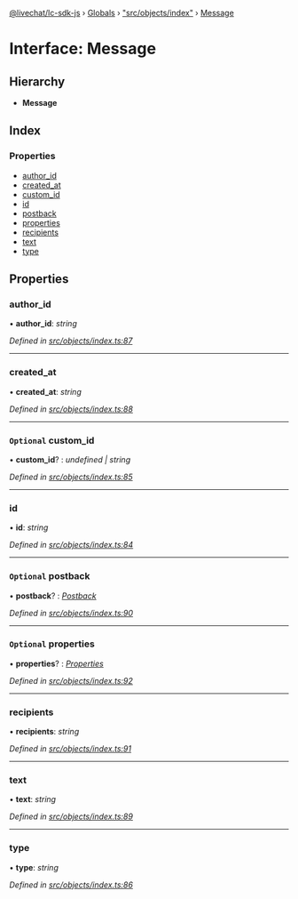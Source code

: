 [@livechat/lc-sdk-js](../README.md) › [Globals](../globals.md) › ["src/objects/index"](../modules/_src_objects_index_.md) › [Message](_src_objects_index_.message.md)

# Interface: Message

## Hierarchy

* **Message**

## Index

### Properties

* [author_id](_src_objects_index_.message.md#author_id)
* [created_at](_src_objects_index_.message.md#created_at)
* [custom_id](_src_objects_index_.message.md#optional-custom_id)
* [id](_src_objects_index_.message.md#id)
* [postback](_src_objects_index_.message.md#optional-postback)
* [properties](_src_objects_index_.message.md#optional-properties)
* [recipients](_src_objects_index_.message.md#recipients)
* [text](_src_objects_index_.message.md#text)
* [type](_src_objects_index_.message.md#type)

## Properties

###  author_id

• **author_id**: *string*

*Defined in [src/objects/index.ts:87](https://github.com/livechat/lc-sdk-js/blob/9364105/src/objects/index.ts#L87)*

___

###  created_at

• **created_at**: *string*

*Defined in [src/objects/index.ts:88](https://github.com/livechat/lc-sdk-js/blob/9364105/src/objects/index.ts#L88)*

___

### `Optional` custom_id

• **custom_id**? : *undefined | string*

*Defined in [src/objects/index.ts:85](https://github.com/livechat/lc-sdk-js/blob/9364105/src/objects/index.ts#L85)*

___

###  id

• **id**: *string*

*Defined in [src/objects/index.ts:84](https://github.com/livechat/lc-sdk-js/blob/9364105/src/objects/index.ts#L84)*

___

### `Optional` postback

• **postback**? : *[Postback](_src_objects_index_.postback.md)*

*Defined in [src/objects/index.ts:90](https://github.com/livechat/lc-sdk-js/blob/9364105/src/objects/index.ts#L90)*

___

### `Optional` properties

• **properties**? : *[Properties](_src_objects_index_.properties.md)*

*Defined in [src/objects/index.ts:92](https://github.com/livechat/lc-sdk-js/blob/9364105/src/objects/index.ts#L92)*

___

###  recipients

• **recipients**: *string*

*Defined in [src/objects/index.ts:91](https://github.com/livechat/lc-sdk-js/blob/9364105/src/objects/index.ts#L91)*

___

###  text

• **text**: *string*

*Defined in [src/objects/index.ts:89](https://github.com/livechat/lc-sdk-js/blob/9364105/src/objects/index.ts#L89)*

___

###  type

• **type**: *string*

*Defined in [src/objects/index.ts:86](https://github.com/livechat/lc-sdk-js/blob/9364105/src/objects/index.ts#L86)*

